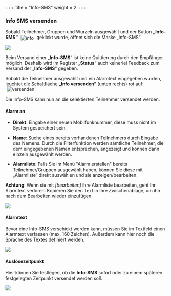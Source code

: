 +++
title = "Info-SMS"
weight = 2
+++



<a name="info_sms"></a>
### Info SMS versenden

Sobald Teilnehmer, Gruppen und Wurzeln ausgewählt und der Button
**„Info-SMS“** <img src="/img/alarmieren_info_sms.png" alt="info" style='vertical-align:middle;display:inline;margin:0px 5px; '>
geklickt wurde, öffnet sich die Maske „Info-SMS“.  

![](/img/alarmieren_info_sms_start.png?width=1000&classes=shadow)

Beim Versand einer „**Info-SMS**“ ist keine Quittierung durch den
Empfänger möglich. Deshalb wird im Register „**Status**“ auch keinerlei
Feedback zum Versand der „**Info-SMS**“ gegeben.



Sobald die Teilnehmer ausgewählt und ein Alarmtext eingegeben wurden, leuchtet die Schaltfläche **„Info
versenden“** (unten rechts) rot auf:
<img src="/img/alarmieren_info_sms_info_versenden.png" alt="versenden" style='vertical-align:middle;display:inline;margin:0px 5px; '>

Die Info-SMS kann nun an die selektierten Teilnehmer versendet werden.

<a name="alarm_an"></a>
#### Alarm an

 - **Direkt**: Eingabe einer neuen Mobilfunknummer, diese muss nicht im System gespeichert sein.
 
 - **Name**: Suche eines bereits vorhandenen Teilnehmers durch Eingabe des Namens. Durch die Filterfunktion
werden sämtliche Teilnehmer, die dem eingegebenen Namen entsprechen, angezeigt und können dann einzeln ausgewählt werden.
 
 - **Alarmliste**: 
Falls Sie im Menü "Alarm erstellen" bereits Teilnehmer/Gruppen ausgewählt haben, können Sie diese mit „Alarmliste“ direkt auswählen
und sie anzeigen/bearbeiten. 

**Achtung**: Wenn sie mit *\[bearbeiten\]* ihre Alarmliste bearbeiten, geht Ihr Alarmtext verloren. 
Kopieren Sie den Text in Ihre Zwischenablage, um ihn nach dem Bearbeiten wieder einzufügen.

![](/img/alarmieren_info_sms_alarm_an.png?classes=shadow)



<a name="alarmtext"></a>
#### Alarmtext 



Bevor eine Info-SMS verschickt werden kann, müssen Sie im Textfeld einen Alarmtext verfassen (max. 160 Zeichen). Außerdem kann hier noch die
Sprache des Textes definiert werden.


![](/img/alarmieren_info_sms_alarmtext.png?classes=shadow)


<a name="ausloesezeitpunkt"></a>
#### Auslösezeitpunkt 

Hier können Sie festlegen, ob die **Info-SMS** sofort oder zu einem späteren festgelegten Zeitpunkt versendet werden soll.

![](/img/alarmieren_info_sms_ausloesezeitpunkt.png?classes=shadow)



